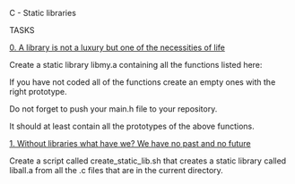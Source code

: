 C - Static libraries


TASKS


[0. A library is not a luxury but one of the necessities of life](libmy.a)


Create a static library libmy.a containing all the functions listed here:

If you have not coded all of the functions create an empty ones with the right prototype.

Do not forget to push your main.h file to your repository.
 
It should at least contain all the prototypes of the above functions.

[1. Without libraries what have we? We have no past and no future](create_static_lib.sh)

Create a script called create_static_lib.sh that creates a static library called liball.a from all the .c files that are in the current directory.
